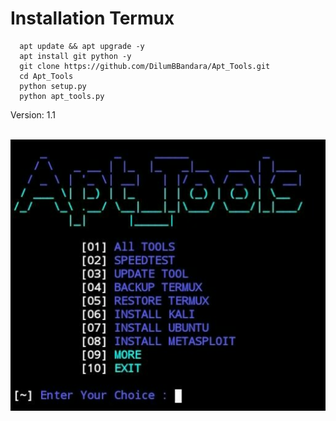 # Installation Termux

      apt update && apt upgrade -y
      apt install git python -y
      git clone https://github.com/DilumBBandara/Apt_Tools.git
      cd Apt_Tools
      python setup.py
      python apt_tools.py


Version: 1.1

<html>
<body>
<br><img src="IMG2.jpg">
</body>
</html>
